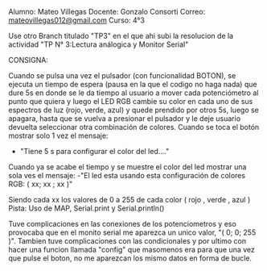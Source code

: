 Alumno: Mateo Villegas
Docente: Gonzalo Consorti
Correo: mateovillegas012@gmail.com
Curso: 4°3



Use otro Branch titulado "TP3" en el que ahi subi la resolucion de la actividad "TP N° 3:Lectura análogica y Monitor Serial"


CONSIGNA:

Cuando se pulsa una vez el pulsador (con funcionalidad BOTON),  se ejecuta un tiempo de espera (pausa en la que el codigo no haga nada) que dure 5s en donde se le da tiempo al usuario a mover cada potenciómetro al punto que quiera y luego el LED RGB cambie su color en cada uno de sus espectros de luz (rojo, verde, azul) y quede prendido por otros 5s, luego se apagara, hasta que se vuelva a presionar el pulsador y le deje usuario devuelta seleccionar otra combinación de colores.
Cuando se toca el botón mostrar solo 1 vez el mensaje:
- "Tiene 5 s para configurar el color del led...."

Cuando ya se acabe el tiempo y se muestre el color del led mostrar una sola ves el mensaje:
-"El led esta usando esta configuración de colores RGB:   ( xx; xx ; xx )"

Siendo cada xx los valores de 0 a 255 de cada color  ( rojo , verde , azul )
Pista: Uso de MAP, Serial.print y Serial.println()


Tuve complicaciones en las conexiones de los potenciometros y eso provocaba que en el monito serial me aparezca un unico valor, "( 0; 0; 255 )".
Tambien tuve complicaciones con las condicionales y por ultimo con hacer una funcion llamada "config" que  masomenos era para que una vez que pulse el boton, no me aparezcan los mismo datos en forma de bucle.
